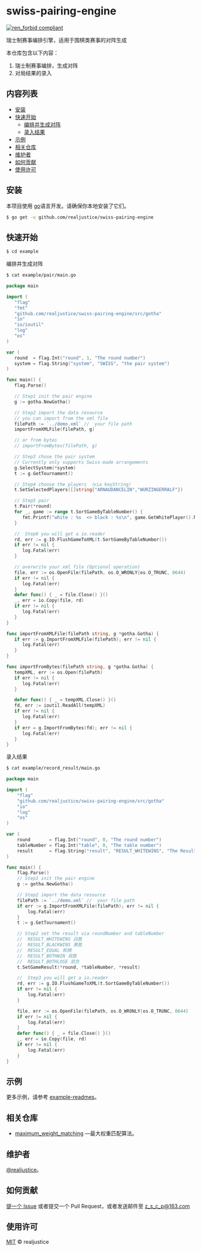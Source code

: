 # swiss-pairing-engine

[![ren_forbid compliant](https://img.shields.io/badge/swissPairingEngine-realjustice-green.svg)](https://github.com/realjustice/renju_forbid)

瑞士制赛事编排引擎，适用于围棋类赛事的对阵生成

本仓库包含以下内容：

1. 瑞士制赛事编排，生成对阵
2. 对局结果的录入

## 内容列表

- [安装](#安装)
- [快速开始](#快速开始)
  - [编排并生成对阵](#编排并生成对阵)
  - [录入结果](#录入结果)
- [示例](#示例)
- [相关仓库](#相关仓库)
- [维护者](#维护者)
- [如何贡献](#如何贡献)
- [使用许可](#使用许可)

## 安装

本项目使用 [go](https://gomirrors.org/)语言开发。请确保你本地安装了它们。

```sh
$ go get -u github.com/realjustice/swiss-pairing-engine
```

## 快速开始

```sh
$ cd example
```

编排并生成对阵

```sh
$ cat example/pair/main.go
```

```go
package main

import (
   "flag"
   "fmt"
   "github.com/realjustice/swiss-pairing-engine/src/gotha"
   "io"
   "io/ioutil"
   "log"
   "os"
)

var (
   round  = flag.Int("round", 1, "The round number")
   system = flag.String("system", "SWISS", "the pair system")
)

func main() {
   flag.Parse()

   // Step1 init the pair engine
   g := gotha.NewGotha()

   // Step2 import the data resource
   // you can import from the xml file
   filePath := `../demo.xml` //  your file path
   importFromXMLFile(filePath, g)

   // or from bytes
   // importFromBytes(filePath, g)

   // Step3 chose the pair system
   // Currently only supports Swiss-made arrangements
   g.SelectSystem(*system)
   t := g.GetTournament()

   // Step4 choose the players （via keyString）
   t.SetSelectedPlayers([]string{"ARNAUDANCELIN","WURZINGERRALF"})

   // Step5 pair
   t.Pair(*round)
   for _, game := range t.SortGameByTableNumber() {
      fmt.Printf("white : %s  <> black : %s\n", game.GetWhitePlayer().Name+" "+game.GetWhitePlayer().FirstName, game.GetBlackPlayer().Name+" "+game.GetBlackPlayer().FirstName)
   }

   //  Step6 you will get a io.reader
   rd, err := g.IO.FlushGameToXML(t.SortGameByTableNumber())
   if err != nil {
      log.Fatal(err)
   }

   // overwrite your xml file (Optional operation)
   file, err := os.OpenFile(filePath, os.O_WRONLY|os.O_TRUNC, 0644)
   if err != nil {
      log.Fatal(err)
   }
   defer func() { _ = file.Close() }()
   _, err = io.Copy(file, rd)
   if err != nil {
      log.Fatal(err)
   }
}

func importFromXMLFile(filePath string, g *gotha.Gotha) {
   if err := g.ImportFromXMLFile(filePath); err != nil {
      log.Fatal(err)
   }
}

func importFromBytes(filePath string, g *gotha.Gotha) {
   tempXML, err := os.Open(filePath)
   if err != nil {
      log.Fatal(err)
   }

   defer func() { _ = tempXML.Close() }()
   fd, err := ioutil.ReadAll(tempXML)
   if err != nil {
      log.Fatal(err)
   }
   if err = g.ImportFromBytes(fd); err != nil {
      log.Fatal(err)
   }
}

```

录入结果

```sh
$ cat example/record_result/main.go
```

```go
package main

import (
	"flag"
	"github.com/realjustice/swiss-pairing-engine/src/gotha"
	"io"
	"log"
	"os"
)

var (
	round       = flag.Int("round", 0, "The round number")
	tableNumber = flag.Int("table", 0, "The table number")
	result      = flag.String("result", "RESULT_WHITEWINS", "The Result")
)

func main() {
	flag.Parse()
	// Step1 init the pair engine
	g := gotha.NewGotha()

	// Step2 import the data resource
	filePath := `../demo.xml` //  your file path
	if err := g.ImportFromXMLFile(filePath); err != nil {
		log.Fatal(err)
	}
	t := g.GetTournament()

	// Step2 set the result via roundNumber and tableNumber
	// 	RESULT_WHITEWINS 白胜
	//	RESULT_BLACKWINS 黑胜
	//	RESULT_EQUAL 和棋
	//	RESULT_BOTHWIN 双胜
	//	RESULT_BOTHLOSE 双负
	t.SetGameResult(*round, *tableNumber, *result)

	//  Step3 you will get a io.reader
	rd, err := g.IO.FlushGameToXML(t.SortGameByTableNumber())
	if err != nil {
		log.Fatal(err)
	}

	file, err := os.OpenFile(filePath, os.O_WRONLY|os.O_TRUNC, 0644)
	if err != nil {
		log.Fatal(err)
	}
	defer func() { _ = file.Close() }()
	_, err = io.Copy(file, rd)
	if err != nil {
		log.Fatal(err)
	}
}
```

## 示例

更多示例，请参考 [example-readmes](example-readmes/)。

## 相关仓库

- [maximum_weight_matching](https://github.com/realjustice/maximum_weight_matching) —最大权重匹配算法。

## 维护者

[@realjustice](https://github.com/realjustice)。

## 如何贡献

[提一个 Issue](https://github.com/RichardLitt/standard-readme/issues/new) 或者提交一个 Pull Request，或者发送邮件至 [z_s_c_p@163.com](z_s_c_p@163.com)

## 使用许可

[MIT](LICENSE) © realjustice